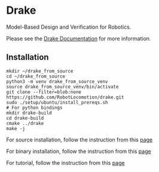 # Drake

Model-Based Design and Verification for Robotics.

Please see the [Drake Documentation](https://drake.mit.edu) for more
information.

## Installation
```
mkdir ~/drake_from_source
cd ~/drake_from_source
python3 -m venv drake_from_source_venv
source drake_from_source_venv/bin/activate
git clone --filter=blob:none https://github.com/RobotLocomotion/drake.git
sudo ./setup/ubuntu/install_prereqs.sh
# For python bindings
mkdir drake-build
cd drake-build
cmake ../drake
make -j
```
For source installation, follow the instruction from this [page](https://drake.mit.edu/from_source.html)

For binary installation, follow the instruction from this [page](https://drake.mit.edu/pip.html#stable-releases)

For tutorial, follow the instruction from this [page](https://github.com/RobotLocomotion/drake/blob/master/tutorials/README.md)
